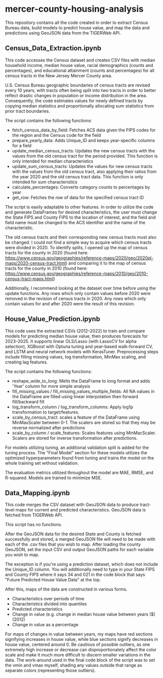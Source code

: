 # mercer-county-housing-analysis

This repository contains all the code created in order to extract Census Bureau data, build models to predict house value, and map the data and predictions using GeoJSON data from the TIGERWeb API.



## Census_Data_Extraction.ipynb

This code accesses the Census dataset and creates CSV files with median household income, median house value, racial demographics (counts and percentages), and educational attainment (counts and percentages) for all census tracts in the New Jersey Mercer County area.

U.S. Census Bureau geographic boundaries of census tracts are revised every 10 years, with tracts often being split into two tracts in order to better reflect drastic changes in population or income distribution in the area. Consequently, the code estimates values for newly defined tracts by copying median statistics and proportionally allocating sum statistics from prior tract boundaries.

The script contains the following functions:

- fetch_census_data_by_field: Fetches ACS data given the FIPS codes for the region and the Census code for the field
- prepare_yearly_data: Adds Unique_ID and keeps year-specific columns for a field
- update_median_census_tracts: Updates the new census tracts with the values from the old census tract for the period provided. This function is only intended for median characteristics
- update_sum_census_tracts: Updates the values for new census tracts with the values from the old census tract, also applying their ratios from the year 2020 and the old census tract data. This function is only intended for sum characteristics
- calculate_percentages: Converts category counts to percentages by year
- get_row: Fetches the row of data for the specified census tract ID

The script is easily adaptable to other features. In order to utilize the code and generate DataFrames for desired characteristics, the user must change the State FIPS and County FIPS to the location of interest, and the field and field name must be changed to the ACS identifier and the name of the characteristic.

The old census tracts and their corresponding new census tracts must also be changed. I could not find a simple way to acquire which census tracts were divided in 2020. To identify splits, I opened up the map of census tracts for the county in 2020 (found here: https://www.census.gov/geographies/reference-maps/2020/geo/2020pl-maps/2020-census-tract.html) and comparing it to the map of census tracts for the county in 2010 (found here: https://www.census.gov/geographies/reference-maps/2010/geo/2010-census-tract-maps.html)

Additionally, I recommend looking at the dataset over time before using the update functions. Any rows which only contain values before 2020 were removed in the revision of census tracts in 2020. Any rows which only contain values for and after 2020 were the result of this revision.



## House_Value_Prediction.ipynb

This code uses the extracted CSVs (2012–2022) to train and compare models for predicting median house value, then produces forecasts for 2023–2025. It supports linear OLS/Lasso (with LassoCV for alpha selection), XGBoost with Optuna tuning and year-based walk-forward CV, and LSTM and neural network models with KerasTuner. Preprocessing steps include filling missing values, log transformation, MinMax scaling, and creating lag features.

The script contains the following functions:

- reshape_wide_to_long: Melts the DataFrame to long format and adds 'Year' column for more simple analysis
- fill_missing_values / fill_missing_values_multiple_fields: All NA values in the DataFrame are filled using linear interpolation then forward fill/backward fill
- log_transform_column / log_transform_columns: Apply log1p transformation to target/features.
- scale_by_census_tract: scales a feature of the DataFrame using MinMaxScaler between 0-1. The scalers are stored so that they may be reverse normalized after predictions
- scale_by_column / scale_features: Scales features using MinMacScaler. Scalers are stored for inverse transformation after predictions.

For models utilizing tuning, an additional validation split is added for the tuning process. The "Final Model" section for these models utilizes the optimized hyperparameters found from tuning and trains the model on the whole training set without validation.

The evaluation metrics utilized throughout the model are MAE, RMSE, and R-squared. Models are trained to minimize MSE.



## Data_Mapping.ipynb

This code merges the CSV dataset with GeoJSON data to produce tract-level maps for current and predicted characteristics. GeoJSON data is fetched from TIGERWeb API.

This script has no functions.

After the GeoJSON data for the desired State and County is fetched successfully and stored, a merged GeoJSON file will need to be made with each of the .csv files that you wish to map. After loading the county GeoJSON, set the input CSV and output GeoJSON paths for each variable you wish to map.

The exception is if you're using a prediction dataset, which does not include the Unique_ID column. You will additionally need to type in your State FIPS and County FIPS where it says 34 and 021 in the code block that says "Future Predicted House Value Data" at the top.

After this, maps of the data are constructed in various forms.

- Characteristics over periods of time
- Characteristics divided into quantiles
- Predicted characteristics
- Change in value (e.g. change in median house value between years ($) (2012)
- Change in value as a percentage

For maps of changes in value between years, my maps have red sections signifying increases in house value, while blue sections signify decreases in house value, centered around 0. Be cautious of possible outliers, as one extremely high increase or decrease can disproportionately affect the color scale and make it much more difficult to discern smaller variations in the data. The work-around used in the final code block of the script was to set the vmin and vmax myself, shading any values outside that range as separate colors (representing those outliers).
